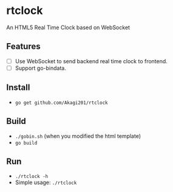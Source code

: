 # rtclock

An HTML5 Real Time Clock based on WebSocket

## Features
- [ ] Use WebSocket to send backend real time clock to frontend.
- [ ] Support go-bindata.

## Install
* `go get github.com/Akagi201/rtclock`

## Build
* `./gobin.sh` (when you modified the html template)
* `go build`

## Run
* `./rtclock -h`
* Simple usage: `./rtclock`
